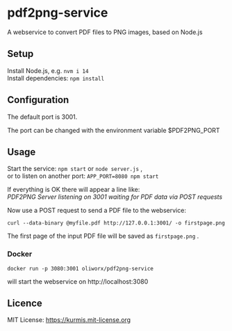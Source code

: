 # pdf2png-service

A webservice to convert PDF files to PNG images, based on Node.js

## Setup
Install Node.js, e.g. `nvm i 14`  
Install dependencies: `npm install` 

## Configuration
The default port is 3001.

The port can be changed with the environment variable $PDF2PNG_PORT

## Usage
Start the service: `npm start` or `node server.js` ,  
or to listen on another port: `APP_PORT=8080 npm start` 

If everything is OK there will appear a line like:  
_PDF2PNG Server listening on 3001 waiting for PDF data via POST requests_

Now use a POST request to send a PDF file to the webservice:

    curl --data-binary @myfile.pdf http://127.0.0.1:3001/ -o firstpage.png

The first page of the input PDF file will be saved as `firstpage.png` .

### Docker

    docker run -p 3080:3001 oliworx/pdf2png-service

will start the webservice on http://localhost:3080

## Licence
MIT License: <https://kurmis.mit-license.org>

